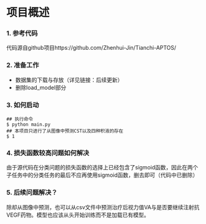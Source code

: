 # 项目概述

### 1. 参考代码

代码源自github项目https://github.com/Zhenhui-Jin/Tianchi-APTOS/

### 2. 准备工作

- 数据集的下载与存放（详见链接：后续更新）
- 删除load_model部分

### 3. 如何启动

```shell
## 执行命令
$ python main.py
## 本项目只进行了从图像中预测CST以及四种积液的存在
$ 1
```

### 4. 损失函数较高问题如何解决

由于源代码在分类问题的损失函数的选择上已经包含了sigmoid函数，因此在两个子任务中的分类任务的最后不应再使用sigmoid函数，删去即可（代码中已删除）

### 5. 后续问题解决？

除却从图像中预测，也可以从csv文件中预测治疗后视力值VA与是否要继续注射抗VEGF药物。模型也应该从头开始训练而不是加载已有模型。


